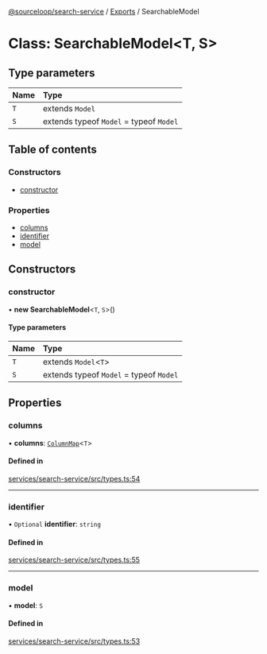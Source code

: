 [@sourceloop/search-service](../README.md) / [Exports](../modules.md) / SearchableModel

# Class: SearchableModel<T, S\>

## Type parameters

| Name | Type |
| :------ | :------ |
| `T` | extends `Model` |
| `S` | extends typeof `Model` = typeof `Model` |

## Table of contents

### Constructors

- [constructor](SearchableModel.md#constructor)

### Properties

- [columns](SearchableModel.md#columns)
- [identifier](SearchableModel.md#identifier)
- [model](SearchableModel.md#model)

## Constructors

### constructor

• **new SearchableModel**<`T`, `S`\>()

#### Type parameters

| Name | Type |
| :------ | :------ |
| `T` | extends `Model`<`T`\> |
| `S` | extends typeof `Model` = typeof `Model` |

## Properties

### columns

• **columns**: [`ColumnMap`](../modules.md#columnmap)<`T`\>

#### Defined in

[services/search-service/src/types.ts:54](https://github.com/codeweb05/repo1/blob/ea19add/services/search-service/src/types.ts#L54)

___

### identifier

• `Optional` **identifier**: `string`

#### Defined in

[services/search-service/src/types.ts:55](https://github.com/codeweb05/repo1/blob/ea19add/services/search-service/src/types.ts#L55)

___

### model

• **model**: `S`

#### Defined in

[services/search-service/src/types.ts:53](https://github.com/codeweb05/repo1/blob/ea19add/services/search-service/src/types.ts#L53)
